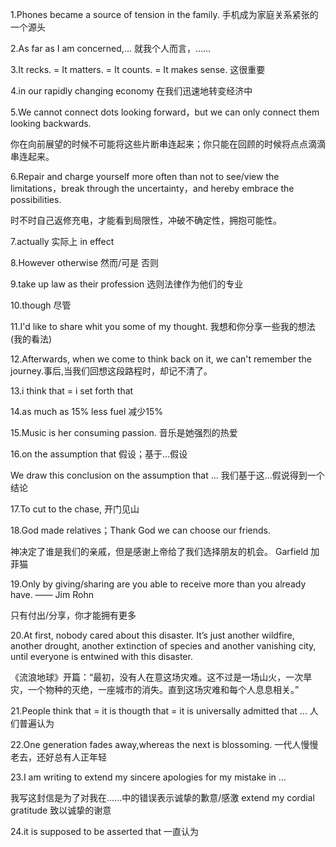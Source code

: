 

1.Phones became a source of tension in the family.  手机成为家庭关系紧张的一个源头

2.As far as I am concerned,...       就我个人而言，…… 

3.It recks. = It matters. = It counts. = It makes sense.   这很重要

4.in our rapidly changing economy 在我们迅速地转变经济中

5.We cannot connect dots looking forward，but we can only connect them looking backwards.

你在向前展望的时候不可能将这些片断串连起来；你只能在回顾的时候将点点滴滴串连起来。

6.Repair and charge yourself more often than not to see/view the limitations，break through the uncertainty，and hereby embrace the possibilities.

时不时自己返修充电，才能看到局限性，冲破不确定性，拥抱可能性。

7.actually   实际上  in effect

8.However     otherwise   然而/可是   否则

9.take up law as their profession 选则法律作为他们的专业

10.though  尽管

11.I'd like to share whit you some of my thought.  我想和你分享一些我的想法 (我的看法)

12.Afterwards, when we come to think back on it, we can't remember the journey.事后,当我们回想这段路程时，却记不清了。

13.i think that = i set forth that

14.as much as 15% less fuel  减少15%

15.Music is her consuming passion.  音乐是她强烈的热爱

16.on the assumption that 假设；基于...假设

We draw this conclusion on the assumption that ... 我们基于这...假说得到一个结论

17.To cut to the chase, 开门见山

18.God made relatives；Thank God we can choose our friends.

神决定了谁是我们的亲戚，但是感谢上帝给了我们选择朋友的机会。 Garfield 加菲猫

19.Only by giving/sharing are you able to receive more than you already have. —— Jim Rohn 

只有付出/分享，你才能拥有更多

20.At first, nobody cared about this disaster. It’s just another wildfire, another drought, another  extinction of species and another vanishing city, until everyone is entwined with this disaster.

《流浪地球》开篇：“最初，没有人在意这场灾难。这不过是一场山火，一次旱灾，一个物种的灭绝，一座城市的消失。直到这场灾难和每个人息息相关。”

21.People think that  = it is thougth that = it is universally admitted that ...  人们普遍认为

22.One generation fades away,whereas the next is blossoming.  一代人慢慢老去，还好总有人正年轻

23.I am writing to extend my sincere apologies for my mistake in ...

我写这封信是为了对我在......中的错误表示诚挚的歉意/感激  extend my cordial gratitude 致以诚挚的谢意

24.it is supposed to be asserted that  一直认为